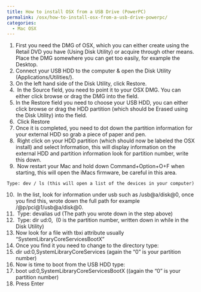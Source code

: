 ```yaml
---
title: How to install OSX from a USB Drive (PowerPC)
permalink: /osx/how-to-install-osx-from-a-usb-drive-powerpc/
categories:
  - Mac OSX
---
```

  1. First you need the DMG of OSX, which you can either create using the Retail DVD you have (Using Disk Utility) or acquire through other means. Place the DMG somewhere you can get too easily, for example the Desktop.
  2. Connect your USB HDD to the computer & open the Disk Utility (Applications/Utilities/).
  3. On the left hand side of the Disk Utility, click Restore.
  4.  In the Source field, you need to point it to your OSX DMG. You can either click browse or drag the DMG into the field.
  5. In the Restore field you need to choose your USB HDD, you can either click browse or drag the HDD partition (which should be Erased using the Disk Utility) into the field.
  6.  Click Restore
  7. Once it is completed, you need to dot down the partition information for your external HDD so grab a piece of paper and pen.
  8.  Right click on your HDD partition (which should now be labeled the OSX install) and select Information, this will display information on the external HDD and partition information look for partition number, write this down.
  9.  Now restart your Mac and hold down Command+Option+O+F when starting, this will open the iMacs firmware, be careful in this area.
  
    Type: dev / ls (this will open a list of the devices in your computer)
 10.  In the list, look for information under usb such as /usb@a/disk@0, once you find this, wrote down the full path for example /@p/pci@1/usb@a/disk@0.
 11.  Type: devalias ud (The path you wrote down in the step above)
 12.  Type: dir ud:0,  (0 is the partition number, written down in while in the Disk Utility)
 13. Now look for a file with tbxi attribute usually “SystemLibraryCoreServicesBootX”
 14. Once you find it you need to change to the directory type:
 15. dir ud:0,SystemLibraryCoreServices (again the “0” is your partition number)
 16. Now is time to boot from the USB HDD type:
 17. boot ud:0,SystemLibraryCoreServicesBootX ((again the “0” is your partition number)
 18. Press Enter
